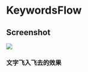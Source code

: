 # KeywordsFlow

## Screenshot
 
![](https://github.com/Jacky-Xu/KeywordsFlow/raw/master/screenshot.jpg)

### 文字飞入飞去的效果

